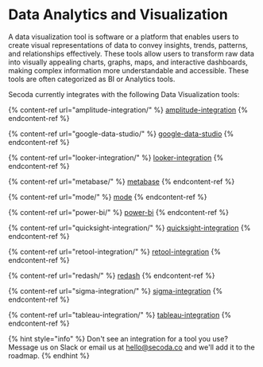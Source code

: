 # Data Analytics and Visualization

A data visualization tool is software or a platform that enables users to create visual representations of data to convey insights, trends, patterns, and relationships effectively. These tools allow users to transform raw data into visually appealing charts, graphs, maps, and interactive dashboards, making complex information more understandable and accessible. These tools are often categorized as BI or Analytics tools.&#x20;

Secoda currently integrates with the following Data Visualization tools:

{% content-ref url="amplitude-integration/" %}
[amplitude-integration](amplitude-integration/)
{% endcontent-ref %}

{% content-ref url="google-data-studio/" %}
[google-data-studio](google-data-studio/)
{% endcontent-ref %}

{% content-ref url="looker-integration/" %}
[looker-integration](looker-integration/)
{% endcontent-ref %}

{% content-ref url="metabase/" %}
[metabase](metabase/)
{% endcontent-ref %}

{% content-ref url="mode/" %}
[mode](mode/)
{% endcontent-ref %}

{% content-ref url="power-bi/" %}
[power-bi](power-bi/)
{% endcontent-ref %}

{% content-ref url="quicksight-integration/" %}
[quicksight-integration](quicksight-integration/)
{% endcontent-ref %}

{% content-ref url="retool-integration/" %}
[retool-integration](retool-integration/)
{% endcontent-ref %}

{% content-ref url="redash/" %}
[redash](redash/)
{% endcontent-ref %}

{% content-ref url="sigma-integration/" %}
[sigma-integration](sigma-integration/)
{% endcontent-ref %}

{% content-ref url="tableau-integration/" %}
[tableau-integration](tableau-integration/)
{% endcontent-ref %}

{% hint style="info" %}
Don't see an integration for a tool you use? Message us on Slack or email us at hello@secoda.co and we'll add it to the roadmap.&#x20;
{% endhint %}
